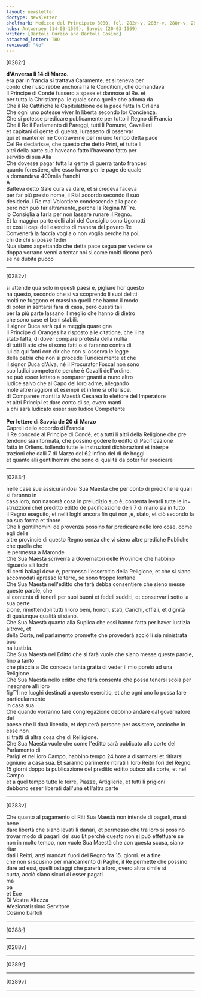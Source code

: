 ```yaml
---
layout: newsletter
doctype: Newsletter
shelfmark: Mediceo del Principato 3080, fol. 282r-v, 283r-v, 288r-v, 289r-v
hubs: Antwerpen (14-03-1569), Savoie (20-03-1569)
writer: [Bartoli Curzio and Bartoli Cosimo]
attached_letter: TBD
reviewed: "No"
---
```


[0282r]  
  
  
<strong>d'Anversa li 14 di Marzo.</strong>  
era par in francia si trattava Caramente, et si teneva per  
conto che riuscirebbe anchora ha le Conditioni, che domandava  
Il Principe di Condé fussero a spese et dannose al Re. et  
per tutta la Christiampa. le quale sono quelle che adoma da  
Che il Re Cattifiche le Capitulattione della pace fatta In Orliens  
Che ogni uno potesse viver In liberta secondo lor Concienza.  
Che si potesse predicare publicamente per tutto il Regno di Francia  
Che il Re il Parlamento di Pareggi, tutti li Pomune, Cavallieri  
et capitani di gente di guerra, Iurasseno di osservar  
qui et mantener ne Contraverne per mi uno tempo detta pace  
Cel Re declarisse, che questo che detto Prini, et tutte li  
altri della parte sua haveano fatto l'haveano fatto per  
servitio di sua Alla  
Che dovesse pagar tutta la gente di guerra tanto francesi  
quanto forestiere, che esso haver per le page de quale  
a domandava 400mila franchi  
A  
Batteva detto Gale cura va dare, et si credeva faceva  
per far più presto nome, il Rial accordo secondo il suo  
desiderio. I Re mal Volontiere condescende alla pace  
però non può far altramente, perche la Regina M⁀re.  
lo Consiglia a farla per non lassare runare il Regno.  
Et la maggior parte delli altri del Consiglio sono Ugonotti  
et così li capi dell esercito di manera del povero Re  
Convenerà la faccia voglia o non voglia perche ha poi,  
chi de chi si posse feder  
Nua siamo aspettando che detta pace segua per vedere se  
doppa vorrano venni a tentar noi si come molti dicono però  
se ne dubita puoco  
  
---  

[0282v]  
  
  
si attende qua solo in questi paesi è, pigliare hor questo  
ha questo, secondo che si va scoprendo li suoi delitti  
molti ne fuggono et massino quelli che hanno il modo  
di poter in sentarsi fara di casa, però questi tali  
per la più parte lassano il meglio che hanno di dietro  
che sono case et beni stabili.  
Il signor Duca sarà qui a meggia quare gna  
Il Principe di Oranges ha risposto alle citatione, che li ha  
stato fatta, di dover compare protesta della nullia  
di tutti li atto che si sono fatti o si faranno contra di  
lui da qui fanti con dir che non si osserva le legge  
della patria che non si procede Turidicamente et che  
il signor Duca d'Alva, né il Procurator Foscal non sono  
suo Iudici competente perche è Cavalli dell'ordine.  
ne può esser lettato a pomparer gnanti a nuno altro  
Iudice salvo che al Capo del loro adme, allegando  
mole altre raggioni et esempii et infme si offerisce.  
di Comparere manti la Maestà Cesarea lo elettore del Imperatore  
et altri Principi et dare conto di se, overo manti  
a chi sarà Iudicato esser suo Iudice Competente  
<br/><strong>Per lettere di Savoia de 20 di Marzo</strong>  
Capreli dello accordo di Francia  
Il Re concede al Principe di Condé, et a tutti li altri della Religione che pre  
tendono sia riformata, che possino godere lo editto di Pacificazione  
fatta in Orliens. tollendo tutte le instruzioni dichiarazioni et interpe  
trazioni che dalli 7 di Marzo del 62 infino del dì de hoggi  
et quanto alli gentilhomini che sono di qualità da poter far predicare  
  
---  

[0283r]  
  
  
nelle case sue assicurandosi Sua Maestà che per conto di prediche le quali si faranno in  
casa loro, non nascerà cosa in preiudizio suo è, contenta levarli tutte le in=  
struzzioni chel preditto editto de pacificazione delli 7 di mario sia in tutto  
il Regno eseguito, et nelli loghi ancora fin qui non ,è, stato, et ciò secondo la  
pa sua forma et tinore  
Che li gentilhomini de provenza possino far predicare nelle loro cose, come egli delle  
altre provincie di questo Regno senza che vi sieno altre prediche Publiche che quella che  
le permessa a Maronde  
Che Sua Maestà scriverrà a Governatori delle Provincie che habbino riguardo alli lochi  
di certi baliagi dove è, permesso l'essercitio della Religione, et che si siano  
accomodati apresso le terre, se sono troppo lontane  
Che Sua Maestà nell'editto che farà debba consentiere che sieno messe queste parole, che  
si contenta di tenerli per suoi buoni et fedeli sudditi, et conservarli sotto la sua perte  
zione, rimettendoli tutti li loro beni, honori, stati, Carichi, offizii, et dignità  
di qualunque qualità si siano.  
Che Sua Maestà quanto alla Suplica che essi hanno fatta per haver iustizia altrove, et  
della Corte, nel parlamento promette che provederà acciò li sia ministrata boc  
na iustizia.  
Che Sua Maestà nel Editto che si farà vuole che siano messe queste parole, fino a tanto  
che piaccia a Dio conceda tanta gratia di veder il mio pprelo ad una Religione  
Che Sua Maestà nello editto che farà consenta che possa tenersi scola per insegnare alli loro  
fig⁀li ne luoghi destinati a questo esercitio, et che ogni uno lo possa fare particularmente  
in casa sua  
Che quando vorranno fare congregazione debbino andare dal governatore del  
paese che li darà licentia, et deputerà persone per assistere, accioche in esse non  
si tratti di altra cosa che di Relligione.  
Che Sua Maestà vuole che come l'editto sarà publicato alla corte del Parlamento di  
Parigi et nel loro Campo, habbino tempo 24 hore a disarmarsi et ritirarsi  
ogniuno a casa sua. Et saranno parimente ritirati li loro Reitri fori del Regno.  
15 giorni doppo la publicazione del preditto editto pubco alla corte, et nel Campo  
et a quel tempo tutte le terre, Piazze, Artiglierie, et tutti li prigioni  
debbono esser liberati dall'una et l'altra parte  
  
---  

[0283v]  
  
  
Che quanto al pagamento di Riti Sua Maestà non intende di pagarli, ma sì bene  
dare libertà che siano levati li danari, et permesso che tra loro si possino  
trovar modo di pagarli del suo Et perché questo non si può effettuare se  
non in molto tempo, non vuole Sua Maestà che con questa scusa, siano ritar  
dati i Reitri, anzi mandati fuori del Regno fra 15. giorni. et a fine  
che non si scusino per mancamento di Paghe, il Re permette che possino  
dare ad essi, quelli ostaggi che parerà a loro, overo altra simile si  
curta, acciò siano sicuri di esser pagati  
ma  
pa  
et Ece  
Di Vostra Altezza  
Afezionatissimo Servitore  
Cosimo bartoli  
  
---  

[0288r]  
  
  
  
---  

[0288v]  
  
  
  
---  

[0289r]  
  
  
  
---  

[0289v]  
  
  
  
---  

